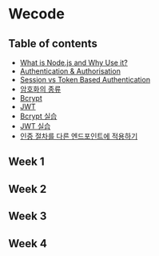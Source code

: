 # Wecode

## Table of contents

- <a href="https://github.com/IgnacioSEO/TIL/blob/main/Wecode/Wecode%20files/What%20is%20Node.js%3F.md">What is Node.js and Why Use it?</a>
- <a href="https://github.com/IgnacioSEO/TIL/blob/main/Wecode/Wecode%20files/Authentication%20%26%20Authorisation.md">Authentication & Authorisation</a>
- <a href="https://github.com/IgnacioSEO/TIL/blob/main/Wecode/Wecode%20files/Session%20vs%20Token%20Based%20Authentication.md">Session vs Token Based Authentication</a>
- <a href="https://github.com/IgnacioSEO/TIL/blob/main/Wecode/Wecode%20files/%EC%95%94%ED%98%B8%ED%99%94%EC%9D%98%20%EC%A2%85%EB%A5%98.md">암호화의 종류</a>
- <a href="https://github.com/IgnacioSEO/TIL/blob/main/Wecode/Wecode%20files/Bcrypt.md">Bcrypt</a>
- <a href="https://github.com/IgnacioSEO/TIL/blob/main/Wecode/Wecode%20files/JWT.md">JWT</a>
- <a href="https://github.com/IgnacioSEO/TIL/blob/main/Wecode/Wecode%20files/Bcrypt%20%EC%8B%A4%EC%8A%B5.md">Bcrypt 실습</a>
- <a href="https://github.com/IgnacioSEO/TIL/blob/main/Wecode/Wecode%20files/JWT%20%EC%8B%A4%EC%8A%B5.md">JWT 실습</a>
- <a href="https://github.com/IgnacioSEO/TIL/blob/main/Wecode/Wecode%20files/%EC%9D%B8%EC%A6%9D%20%EC%A0%88%EC%B0%A8%EB%A5%BC%20%EB%8B%A4%EB%A5%B8%20%EC%97%94%EB%93%9C%ED%8F%AC%EC%9D%B8%ED%8A%B8%EC%97%90%20%EC%A0%81%EC%9A%A9%ED%95%98%EA%B8%B0.md">인증 절차를 다른 엔드포인트에 적용하기</a>

###

## Week 1

## Week 2

## Week 3

## Week 4
